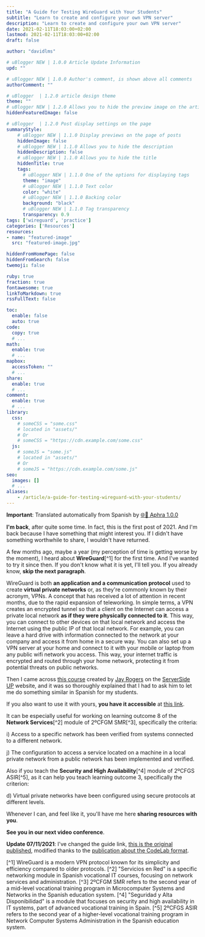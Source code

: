 ```yaml
---
title: "A Guide for Testing WireGuard with Your Students"
subtitle: "Learn to create and configure your own VPN server"
description: "Learn to create and configure your own VPN server"
date: 2021-02-11T18:03:00+02:00
lastmod: 2021-02-11T18:03:00+02:00
draft: false

author: "davidlms"

# uBlogger NEW | 1.0.0 Article Update Information
upd: ""

# uBlogger NEW | 1.0.0 Author's comment, is shown above all comments
authorComment: ""

# uBlogger  | 1.2.0 article design theme
theme: ""
# uBlogger NEW | 1.2.0 Allows you to hide the preview image on the article page
hiddenFeaturedImage: false

# uBlogger  | 1.2.0 Post display settings on the page
summaryStyle:
    # uBlogger NEW | 1.1.0 Display previews on the page of posts
    hiddenImage: false
    # uBlogger NEW | 1.1.0 Allows you to hide the description
    hiddenDescription: false
    # uBlogger NEW | 1.1.0 Allows you to hide the title
    hiddenTitle: true
    tags:
      # uBlogger NEW | 1.1.0 One of the options for displaying tags
      theme: "image"
      # uBlogger NEW | 1.1.0 Text color
      color: "white"
      # uBlogger NEW | 1.1.0 Backing color
      background: "black"
      # uBlogger NEW | 1.1.0 Tag transparency
      transparency: 0.9
tags: ['wireguard', 'practice']
categories: ['Resources']
resources:
- name: "featured-image"
  src: "featured-image.jpg"

hiddenFromHomePage: false
hiddenFromSearch: false
twemoji: false

ruby: true
fraction: true
fontawesome: true
linkToMarkdown: true
rssFullText: false

toc:
  enable: false
  auto: true
code:
  copy: true
  # ...
math:
  enable: true
  # ...
mapbox:
  accessToken: ""
  # ...
share:
  enable: true
  # ...
comment:
  enable: true
  # ...
library:
  css:
    # someCSS = "some.css"
    # located in "assets/"
    # Or
    # someCSS = "https://cdn.example.com/some.css"
  js:
    # someJS = "some.js"
    # located in "assets/"
    # Or
    # someJS = "https://cdn.example.com/some.js"
seo:
  images: []
  # ...
aliases:
    - /article/a-guide-for-testing-wireguard-with-your-students/
---
```

**Important**: Translated automatically from Spanish by [🌐💬 Aphra 1.0.0](https://github.com/DavidLMS/aphra)

**I'm back**, after quite some time. In fact, this is the first post of 2021. And I'm back because I have something that might interest you. If I didn't have something worthwhile to share, I wouldn't have returned.

A few months ago, maybe a year (my perception of time is getting worse by the moment), I heard about **WireGuard**[^1] for the first time. And I've wanted to try it since then. If you don't know what it is yet, I'll tell you. If you already know, **skip the next paragraph**.

WireGuard is both **an application and a communication protocol** used to create **virtual private networks** or, as they're commonly known by their acronym, VPNs. A concept that has received a lot of attention in recent months, due to the rapid expansion of teleworking. In simple terms, a VPN creates an encrypted tunnel so that a client on the Internet can access a private local network **as if they were physically connected to it**. This way, you can connect to other devices on that local network and access the Internet using the public IP of that local network. For example, you can leave a hard drive with information connected to the network at your company and access it from home in a secure way. You can also set up a VPN server at your home and connect to it with your mobile or laptop from any public wifi network you access. This way, your internet traffic is encrypted and routed through your home network, protecting it from potential threats on public networks.

Then I came across [this course](https://serversideup.net/courses/gain-flexibility-and-increase-privacy-with-wireguard-vpn/) created by [Jay Rogers](https://jaydrogers.com/) on the [ServerSide UP](https://serversideup.net/) website, and it was so thoroughly explained that I had to ask him to let me do something similar in Spanish for my students.

If you also want to use it with yours, **you have it accessible** at [this link](https://davidlms.github.io/Practicas/SERRED/wireguard.html).

It can be especially useful for working on learning outcome 8 of the **Network Services**[^2] module of 2ºCFGM SMR[^3], specifically the criteria:

i) Access to a specific network has been verified from systems connected to a different network.

j) The configuration to access a service located on a machine in a local private network from a public network has been implemented and verified.

Also if you teach the **Security and High Availability**[^4] module of 2ºCFGS ASIR[^5], as it can help you teach learning outcome 3, specifically the criterion:

d) Virtual private networks have been configured using secure protocols at different levels.

Whenever I can, and feel like it, you'll have me here **sharing resources with you**.

**See you in our next video conference**.

**Update 07/11/2021**: I've changed the guide link, [this is the original published](https://davidlms.github.io/Practicas/SERRED/wireguard_old.html), modified thanks to the [publication about the CodeLab format](https://davidlms.com/article/en-busca-de-un-formato-para-las-gu%C3%ADas-pr%C3%A1cticas-codelab/).

[^1] WireGuard is a modern VPN protocol known for its simplicity and efficiency compared to older protocols.
[^2] "Servicios en Red" is a specific networking module in Spanish vocational IT courses, focusing on network services and administration.
[^3] 2ºCFGM SMR refers to the second year of a mid-level vocational training program in Microcomputer Systems and Networks in the Spanish education system.
[^4] "Seguridad y Alta Disponibilidad" is a module that focuses on security and high availability in IT systems, part of advanced vocational training in Spain.
[^5] 2ºCFGS ASIR refers to the second year of a higher-level vocational training program in Network Computer Systems Administration in the Spanish education system.